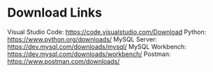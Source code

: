 # Download Links
Visual Studio Code: https://code.visualstudio.com/Download
Python: https://www.python.org/downloads/
MySQL Server: https://dev.mysql.com/downloads/mysql/ 
MySQL Workbench: https://dev.mysql.com/downloads/workbench/ 
Postman: https://www.postman.com/downloads/ 
